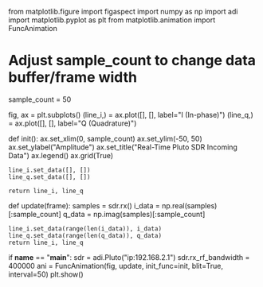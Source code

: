 from matplotlib.figure import figaspect
import numpy as np
import adi
import matplotlib.pyplot as plt
from matplotlib.animation import FuncAnimation

# Adjust sample_count to change data buffer/frame width
sample_count = 50

fig, ax = plt.subplots()
(line_i,) = ax.plot([], [], label="I (In-phase)")
(line_q,) = ax.plot([], [], label="Q (Quadrature)")


def init():
    ax.set_xlim(0, sample_count)
    ax.set_ylim(-50, 50)
    ax.set_ylabel("Amplitude")
    ax.set_title("Real-Time Pluto SDR Incoming Data")
    ax.legend()
    ax.grid(True)

    line_i.set_data([], [])
    line_q.set_data([], [])

    return line_i, line_q


def update(frame):
    samples = sdr.rx()
    i_data = np.real(samples)[:sample_count]
    q_data = np.imag(samples)[:sample_count]

    line_i.set_data(range(len(i_data)), i_data)
    line_q.set_data(range(len(q_data)), q_data)
    return line_i, line_q


if __name__ == "__main__":
    sdr = adi.Pluto("ip:192.168.2.1")
    sdr.rx_rf_bandwidth = 400000
    ani = FuncAnimation(fig, update, init_func=init, blit=True, interval=50)
    plt.show()
